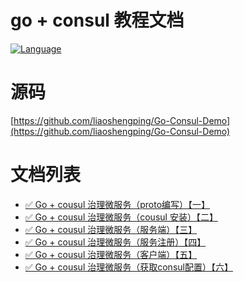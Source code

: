 
go + consul 教程文档
==============

[![Language](https://img.shields.io/badge/Language-Go-blue.svg)](https://golang.org/)

源码
==============
[https://github.com/liaoshengping/Go-Consul-Demo](https://github.com/liaoshengping/Go-Consul-Demo)

文档列表
==============

* [✅ Go + cousul 治理微服务（proto编写）【一】](docs/proto.md)
* [✅ Go + cousul 治理微服务（cousul 安装）【二】](docs/cousul.md)
* [✅ Go + cousul 治理微服务（服务端）【三】](docs/server.md)
* [✅ Go + cousul 治理微服务（服务注册）【四】](docs/register.md)
* [✅ Go + cousul 治理微服务（客户端）【五】](docs/client.md)
* [✅ Go + cousul 治理微服务（获取consul配置）【六】](docs/consul-kv-use.md)

